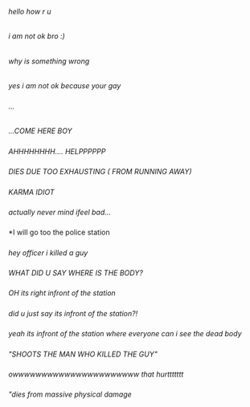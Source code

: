 ######
*hello how r u*
######
*i am not ok bro :)*
######
*why is something wrong*
######
*yes i am not ok because your gay*
#####
*...*
######
*...COME HERE BOY*
#####
*AHHHHHHHH.... HELPPPPPP*
#####
*DIES DUE TOO EXHAUSTING ( FROM RUNNING AWAY)*
#####
*KARMA IDIOT*
#####
*actually never mind ifeel bad...*
#####
*I will go too the police station
#####
*hey officer i killed a guy*
#####
*WHAT DID U SAY WHERE IS THE BODY?*
#####
*OH its right infront of the station*
#####
*did u just say its infront of the station?!*
#####
*yeah its infront of the station where everyone can i see the dead body*
#####
*"SHOOTS THE MAN WHO KILLED THE GUY"*
#####
*owwwwwwwwwwwwwwwwwwwwww that hurttttttt*
#####
*"dies from massive physical damage*
